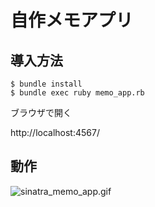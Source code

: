 # 自作メモアプリ

## 導入方法

```
$ bundle install
$ bundle exec ruby memo_app.rb
```

ブラウザで開く

http://localhost:4567/

## 動作

![sinatra_memo_app.gif](https://user-images.githubusercontent.com/42843963/65355295-9819a500-dc2c-11e9-8719-db25ed97fe49.gif)
